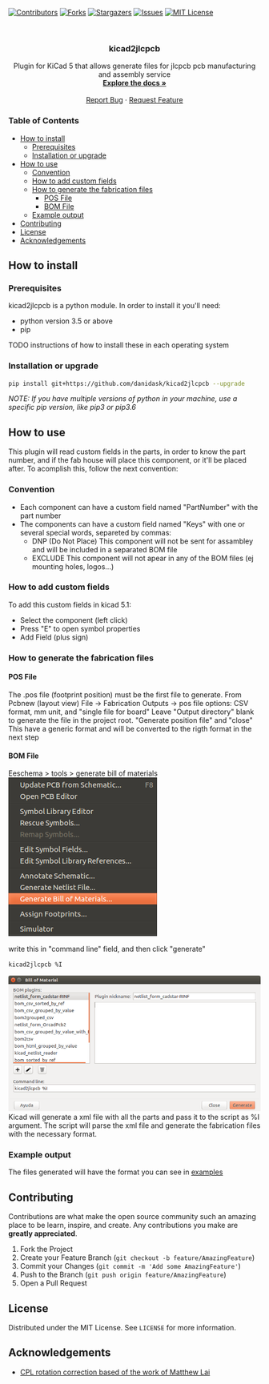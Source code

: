 <!--
*** Template from https://github.com/othneildrew/Best-README-Template
*** markdown refecence https://www.markdownguide.org/basic-syntax/#reference-style-links
-->


[![Contributors][contributors-shield]][contributors-url]
[![Forks][forks-shield]][forks-url]
[![Stargazers][stars-shield]][stars-url]
[![Issues][issues-shield]][issues-url]
[![MIT License][license-shield]][license-url]


<br />
<p align="center">
  <h3 align="center">kicad2jlcpcb</h3>
  <p align="center">
    Plugin for KiCad 5 that allows generate files for jlcpcb pcb manufacturing and assembly service
    <br />
    <a href="https://github.com/danidask/kicad2jlcpcb"><strong>Explore the docs »</strong></a>
    <br />
    <br />
    <a href="https://github.com/danidask/kicad2jlcpcb/issues">Report Bug</a>
    ·
    <a href="https://github.com/danidask/kicad2jlcpcb/issues">Request Feature</a>
  </p>
</p>



<!-- TABLE OF CONTENTS -->
<h3>Table of Contents</h3>

- [How to install](#how-to-install)
  - [Prerequisites](#prerequisites)
  - [Installation or upgrade](#installation-or-upgrade)
- [How to use](#how-to-use)
  - [Convention](#convention)
  - [How to add custom fields](#how-to-add-custom-fields)
  - [How to generate the fabrication files](#how-to-generate-the-fabrication-files)
    - [POS File](#pos-file)
    - [BOM File](#bom-file)
  - [Example output](#example-output)
- [Contributing](#contributing)
- [License](#license)
- [Acknowledgements](#acknowledgements)



## How to install

### Prerequisites

kicad2jlcpcb is a python module. In order to install it you'll need:
* python version 3.5 or above
* pip

TODO instructions of how to install these in each operating system

### Installation or upgrade

```sh
pip install git+https://github.com/danidask/kicad2jlcpcb --upgrade
```
<em>NOTE: If you have multiple versions of python in your machine, use a specific pip version, like pip3 or pip3.6</em>


## How to use

  This plugin will read custom fields in the parts, in order to know the part number, and if the fab house will place this component, or it'll be placed after. To acomplish this, follow the next convention:


### Convention

- Each component can have a custom field named "PartNumber" with the part number
- The components can have a custom field named "Keys" with one or several special words, separeted by commas:
  - DNP  (Do Not Place) This component will not be sent for assambley and will be included in a separated BOM file
  - EXCLUDE This component will not apear in any of the BOM files (ej mounting holes, logos...)


### How to add custom fields

To add this custom fields in kicad 5.1:
- Select the component (left click)
- Press "E" to open symbol properties
- Add Field (plus sign)


### How to generate the fabrication files

#### POS File

The .pos file (footprint position) must be the first file to generate. From Pcbnew (layout view) File -> Fabrication Outputs -> pos file
options: CSV format, mm unit, and "single file for board"
Leave "Output directory" blank to generate the file in the project root.
"Generate position file" and "close"
This have a generic format and will be converted to the rigth format in the next step


#### BOM File

Eeschema > tools > generate bill of materials
<img src="images/screenshot_01.png" alt="screenshot">

write this in "command line" field, and then click "generate"
```sh
kicad2jlcpcb %I
```
<img src="images/screenshot_02.png" alt="screenshot">
Kicad will generate a xml file with all the parts and pass it to the script as %I argument. The script will parse the xml file and generate the fabrication files with the necessary format.


### Example output

The files generated will have the format you can see in [examples](https://github.com/danidask/kicad2jlcpcb/tree/master/examples)


## Contributing

Contributions are what make the open source community such an amazing place to be learn, inspire, and create. Any contributions you make are **greatly appreciated**.

1. Fork the Project
2. Create your Feature Branch (`git checkout -b feature/AmazingFeature`)
3. Commit your Changes (`git commit -m 'Add some AmazingFeature'`)
4. Push to the Branch (`git push origin feature/AmazingFeature`)
5. Open a Pull Request


## License

Distributed under the MIT License. See `LICENSE` for more information.


## Acknowledgements

* [CPL rotation correction based of the work of Matthew Lai](https://github.com/matthewlai/JLCKicadTools)


<!-- MARKDOWN LINKS & IMAGES -->
<!-- https://www.markdownguide.org/basic-syntax/#reference-style-links -->
[contributors-shield]: https://img.shields.io/github/contributors/danidask/kicad2jlcpcb.svg?style=flat-square
[contributors-url]: https://github.com/danidask/kicad2jlcpcb/graphs/contributors
[forks-shield]: https://img.shields.io/github/forks/danidask/kicad2jlcpcb.svg?style=flat-square
[forks-url]: https://github.com/danidask/kicad2jlcpcb/network/members
[stars-shield]: https://img.shields.io/github/stars/danidask/kicad2jlcpcb.svg?style=flat-square
[stars-url]: https://github.com/danidask/kicad2jlcpcb/stargazers
[issues-shield]: https://img.shields.io/github/issues/danidask/kicad2jlcpcb.svg?style=flat-square
[issues-url]: https://github.com/danidask/kicad2jlcpcb/issues
[license-shield]: https://img.shields.io/github/license/danidask/kicad2jlcpcb.svg?style=flat-square
[license-url]: https://github.com/danidask/kicad2jlcpcb/blob/master/LICENSE.txt
